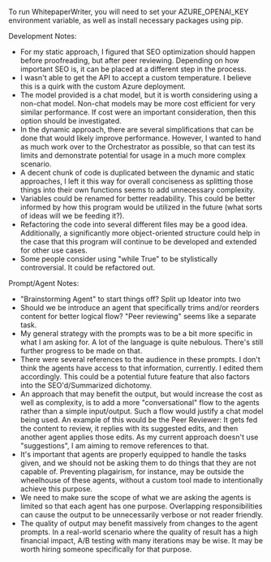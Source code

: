 To run WhitepaperWriter, you will need to set your AZURE_OPENAI_KEY environment variable, as well as install necessary packages using pip.

Development Notes:

- For my static approach, I figured that SEO optimization should happen before proofreading, but after peer reviewing. Depending on how important SEO is, it can be placed at a different step in the process.
- I wasn't able to get the API to accept a custom temperature. I believe this is a quirk with the custom Azure deployment.
- The model provided is a chat model, but it is worth considering using a non-chat model. Non-chat models may be more cost efficient for very similar performance. If cost were an important consideration, then this option should be investigated.
- In the dynamic approach, there are several simplifications that can be done that would likely improve performance. However, I wanted to hand as much work over to the Orchestrator as possible, so that can test its limits and demonstrate potential for usage in a much more complex scenario.
- A decent chunk of code is duplicated between the dynamic and static approaches, I left it this way for overall conciseness as splitting those things into their own functions seems to add unnecessary complexity.
- Variables could be renamed for better readability. This could be better informed by how this program would be utilized in the future (what sorts of ideas will we be feeding it?).
- Refactoring the code into several different files may be a good idea. Additionally, a significantly more object-oriented structure could help in the case that this program will continue to be developed and extended for other use cases.
- Some people consider using "while True" to be stylistically controversial. It could be refactored out.

Prompt/Agent Notes:

- "Brainstorming Agent" to start things off? Split up Ideator into two
- Should we be introduce an agent that specifically trims and/or reorders content for better logical flow? "Peer reviewing" seems like a separate task.
- My general strategy with the prompts was to be a bit more specific in what I am asking for. A lot of the language is quite nebulous. There's still further progress to be made on that.
- There were several references to the audience in these prompts. I don't think the agents have access to that information, currently. I edited them accordingly. This could be a potential future feature that also factors into the SEO'd/Summarized dichotomy.
- An approach that may benefit the output, but would increase the cost as well as complexity, is to add a more "conversational" flow to the agents rather than a simple input/output. Such a flow would justify a chat model being used. An example of this would be the Peer Reviewer: It gets fed the content to review, it replies with its suggested edits, and then another agent applies those edits. As my current approach doesn't use "suggestions", I am aiming to remove references to that.
- It's important that agents are properly equipped to handle the tasks given, and we should not be asking them to do things that they are not capable of. Preventing plagairism, for instance, may be outside the wheelhouse of these agents, without a custom tool made to intentionally achieve this purpose.
- We need to make sure the scope of what we are asking the agents is limited so that each agent has one purpose. Overlapping responsibilities can cause the output to be unnecessarily verbose or not reader friendly.
- The quality of output may benefit massively from changes to the agent prompts. In a real-world scenario where the quality of result has a high financial impact, A/B testing with many iterations may be wise. It may be worth hiring someone specifically for that purpose.